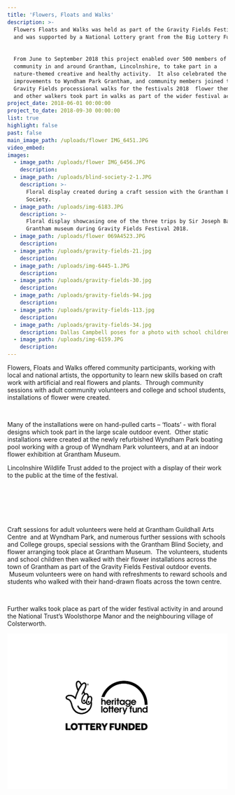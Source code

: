 ```yaml
---
title: 'Flowers, Floats and Walks'
description: >-
  Flowers Floats and Walks was held as part of the Gravity Fields Festival 2018
  and was supported by a National Lottery grant from the Big Lottery Fund. 


  From June to September 2018 this project enabled over 500 members of the
  community in and around Grantham, Lincolnshire, to take part in a
  nature-themed creative and healthy activity.  It also celebrated the new
  improvements to Wyndham Park Grantham, and community members joined the
  Gravity Fields processional walks for the festivals 2018  flower themed event,
  and other walkers took part in walks as part of the wider festival activity.
project_date: 2018-06-01 00:00:00
project_to_date: 2018-09-30 00:00:00
list: true
highlight: false
past: false
main_image_path: /uploads/flower IMG_6451.JPG
video_embed:
images:
  - image_path: /uploads/flower IMG_6456.JPG
    description:
  - image_path: /uploads/blind-society-2-1.JPG
    description: >-
      Floral display created during a craft session with the Grantham Blind
      Society.
  - image_path: /uploads/img-6183.JPG
    description: >-
      Floral display showcasing one of the three trips by Sir Joseph Banks at
      Grantham museum during Gravity Fields Festival 2018.
  - image_path: /uploads/flower 069A4523.JPG
    description:
  - image_path: /uploads/gravity-fields-21.jpg
    description:
  - image_path: /uploads/img-6445-1.JPG
    description:
  - image_path: /uploads/gravity-fields-30.jpg
    description:
  - image_path: /uploads/gravity-fields-94.jpg
    description:
  - image_path: /uploads/gravity-fields-113.jpg
    description:
  - image_path: /uploads/gravity-fields-34.jpg
    description: Dallas Campbell poses for a photo with school children and their float.
  - image_path: /uploads/img-6159.JPG
    description:
---
```


Flowers, Floats and Walks offered community participants, working with local and national artists, the opportunity to learn new skills based on craft work with artificial and real flowers and plants.  Through community sessions with adult community volunteers and college and school students, installations of flower were created. 

 

Many of the installations were on hand-pulled carts – ‘floats’ - with floral designs which took part in the large scale outdoor event.  Other static installations were created at the newly refurbished Wyndham Park boating pool working with a group of Wyndham Park volunteers, and at an indoor flower exhibition at Grantham Museum.

Lincolnshire Wildlife Trust added to the project with a display of their work to the public at the time of the festival.

 

 

 

Craft sessions for adult volunteers were held at Grantham Guildhall Arts Centre  and at Wyndham Park, and numerous further sessions with schools and College groups, special sessions with the Grantham Blind Society, and flower arranging took place at Grantham Museum.  The volunteers, students and school children then walked with their flower installations across the town of Grantham as part of the Gravity Fields Festival outdoor events.  Museum volunteers were on hand with refreshments to reward schools and students who walked with their hand-drawn floats across the town centre.

 

Further walks took place as part of the wider festival activity in and around the National Trust’s Woolsthorpe Manor and the neighbouring village of Colsterworth.

![](/uploads/english-compact-cmyk-2.jpg)